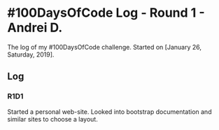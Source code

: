 # #100DaysOfCode Log - Round 1 - Andrei D.

The log of my #100DaysOfCode challenge. Started on [January 26, Saturday, 2019].

## Log

### R1D1 
Started a personal web-site. Looked into bootstrap documentation and similar sites to choose a layout.
